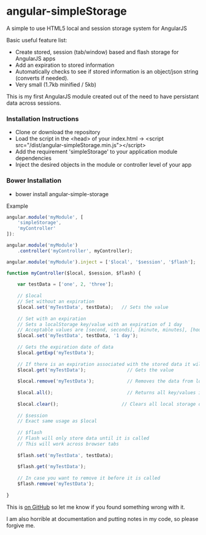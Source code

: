# angular-simpleStorage

A simple to use HTML5 local and session storage system for AngularJS

Basic useful feature list:

 * Create stored, session (tab/window) based and flash storage for AngularJS apps
 * Add an expiration to stored information
 * Automatically checks to see if stored information is an object/json string (converts if needed).
 * Very small (1.7kb minified / 5kb)
 
This is my first AngularJS module created out of the need to have persistant data across sessions.

### Installation Instructions

 * Clone or download the repository
 * Load the script in the &lt;head> of your index.html -> &lt;script src="/dist/angular-simpleStorage.min.js">&lt;/script>
 * Add the requirement 'simpleStorage' to your application module dependencies
 * Inject the desired objects in the module or controller level of your app

### Bower Installation
 * bower install angular-simple-storage

Example

```javascript
angular.module('myModule', [
	'simpleStorage',
    'myController'
]):

angular.module('myModule')
	.controller('myController', myController);

angular.module('myModule').inject = ['$local', '$session', '$flash'];

function myController($local, $session, $flash) {
	
    var testData = ['one', 2, 'three'];
    
    // $local    
    // Set without an expiration    
    $local.set('myTestData', testData);	  // Sets the value
    
    // Set with an expiration
    // Sets a localStorage key/value with an expiration of 1 day
    // Acceptable values are [second, seconds], [minute, minutes], [hour, hours], [day, days], [month, months], [year, years]
    $local.set('myTestData', testData, '1 day');
    
    // Gets the expiration date of data
    $local.getExp('myTestData');
    
    // If there is an expiration associated with the stored data it will return null
    $local.get('myTestData');				// Gets the value
    
    $local.remove('myTestData'); 			// Removes the data from local storage
    
    $local.all();							// Returns all key/values in a JSON string
    
    $local.clear();						  // Clears all local storage data
    
    // $session
    // Exact same usage as $local
    
    // $flash
    // Flash will only store data until it is called
    // This will work across browser tabs
    
    $flash.set('myTestData', testData);
    
    $flash.get('myTestData');
    
    // In case you want to remove it before it is called
    $flash.remove('myTestData');
    
}
```

This is [on GitHub](https://github.com/billbsquared/angular-simpleStorage) so let me know if you found something wrong with it.

I am also horrible at documentation and putting notes in my code, so please forgive me.
